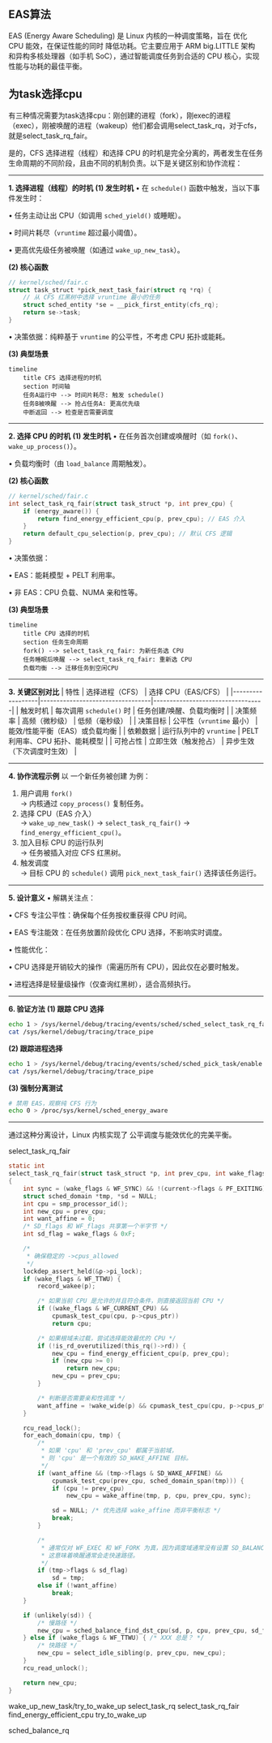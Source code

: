 
## EAS算法​​
EAS (Energy Aware Scheduling)​​ 是 Linux 内核的一种调度策略，旨在 ​​优化 CPU 能效​​，在保证性能的同时 ​​降低功耗​​。它主要应用于 ​​ARM big.LITTLE 架构​​ 和 ​​异构多核处理器​​（如手机 SoC），通过智能调度任务到合适的 CPU 核心，实现 ​​性能与功耗的最佳平衡​​。

## 为task选择cpu

有三种情况需要为task选择cpu：刚创建的进程（fork），刚exec的进程（exec），刚被唤醒的进程（wakeup）他们都会调用select_task_rq，对于cfs，就是select_task_rq_fair。

是的，CFS 选择进程（线程）和选择 CPU 的时机是完全分离的，两者发生在任务生命周期的不同阶段，且由不同的机制负责。以下是关键区别和协作流程：

---

**1. 选择进程（线程）的时机**
**(1) 发生时机**
• 在 `schedule()` 函数中触发，当以下事件发生时：

  • 任务主动让出 CPU（如调用 `sched_yield()` 或睡眠）。

  • 时间片耗尽（`vruntime` 超过最小阈值）。

  • 更高优先级任务被唤醒（如通过 `wake_up_new_task`）。


**(2) 核心函数**
```c
// kernel/sched/fair.c
struct task_struct *pick_next_task_fair(struct rq *rq) {
    // 从 CFS 红黑树中选择 vruntime 最小的任务
    struct sched_entity *se = __pick_first_entity(cfs_rq);
    return se->task;
}
```
• 决策依据：纯粹基于 `vruntime` 的公平性，不考虑 CPU 拓扑或能耗。


**(3) 典型场景**
```mermaid
timeline
    title CFS 选择进程的时机
    section 时间轴
    任务A运行中 --> 时间片耗尽: 触发 schedule()
    任务B被唤醒 --> 抢占任务A: 更高优先级
    中断返回 --> 检查是否需要调度
```

---

**2. 选择 CPU 的时机**
**(1) 发生时机**
• 在任务首次创建或唤醒时（如 `fork()`、`wake_up_process()`）。

• 负载均衡时（由 `load_balance` 周期触发）。


**(2) 核心函数**
```c
// kernel/sched/fair.c
int select_task_rq_fair(struct task_struct *p, int prev_cpu) {
    if (energy_aware()) {
        return find_energy_efficient_cpu(p, prev_cpu); // EAS 介入
    }
    return default_cpu_selection(p, prev_cpu); // 默认 CFS 逻辑
}
```
• 决策依据：

  • EAS：能耗模型 + PELT 利用率。

  • 非 EAS：CPU 负载、NUMA 亲和性等。


**(3) 典型场景**
```mermaid
timeline
    title CPU 选择的时机
    section 任务生命周期
    fork() --> select_task_rq_fair: 为新任务选 CPU
    任务睡眠后唤醒 --> select_task_rq_fair: 重新选 CPU
    负载均衡 --> 迁移任务到空闲CPU
```

---

**3. 关键区别对比**
| 特性         | 选择进程（CFS）               | 选择 CPU（EAS/CFS）         |
|------------------|----------------------------------|----------------------------------|
| 触发时机     | 每次调用 `schedule()` 时          | 任务创建/唤醒、负载均衡时         |
| 决策频率     | 高频（微秒级）                    | 低频（毫秒级）                   |
| 决策目标     | 公平性（`vruntime` 最小）         | 能效/性能平衡（EAS）或负载均衡    |
| 依赖数据     | 运行队列中的 `vruntime`           | PELT 利用率、CPU 拓扑、能耗模型   |
| 可抢占性     | 立即生效（触发抢占）              | 异步生效（下次调度时生效）         |

---

**4. 协作流程示例**
以 一个新任务被创建 为例：
1. 用户调用 `fork()`  
   → 内核通过 `copy_process()` 复制任务。
2. 选择 CPU（EAS 介入）  
   → `wake_up_new_task()` → `select_task_rq_fair()` → `find_energy_efficient_cpu()`。
3. 加入目标 CPU 的运行队列  
   → 任务被插入对应 CFS 红黑树。
4. 触发调度  
   → 目标 CPU 的 `schedule()` 调用 `pick_next_task_fair()` 选择该任务运行。

---

**5. 设计意义**
• 解耦关注点：  

  • CFS 专注公平性：确保每个任务按权重获得 CPU 时间。  

  • EAS 专注能效：在任务放置阶段优化 CPU 选择，不影响实时调度。  

• 性能优化：  

  • CPU 选择是开销较大的操作（需遍历所有 CPU），因此仅在必要时触发。  

  • 进程选择是轻量级操作（仅查询红黑树），适合高频执行。


---

**6. 验证方法**
**(1) 跟踪 CPU 选择**
```bash
echo 1 > /sys/kernel/debug/tracing/events/sched/sched_select_task_rq_fair/enable
cat /sys/kernel/debug/tracing/trace_pipe
```

**(2) 跟踪进程选择**
```bash
echo 1 > /sys/kernel/debug/tracing/events/sched/sched_pick_task/enable
cat /sys/kernel/debug/tracing/trace_pipe
```

**(3) 强制分离测试**
```bash
# 禁用 EAS，观察纯 CFS 行为
echo 0 > /proc/sys/kernel/sched_energy_aware
```

---

通过这种分离设计，Linux 内核实现了 公平调度与能效优化的完美平衡。

select_task_rq_fair

```c
static int
select_task_rq_fair(struct task_struct *p, int prev_cpu, int wake_flags)
{
	int sync = (wake_flags & WF_SYNC) && !(current->flags & PF_EXITING);
	struct sched_domain *tmp, *sd = NULL;
	int cpu = smp_processor_id();
	int new_cpu = prev_cpu;
	int want_affine = 0;
	/* SD_flags 和 WF_flags 共享第一个半字节 */
	int sd_flag = wake_flags & 0xF;

	/*
	 * 确保稳定的 ->cpus_allowed
	 */
	lockdep_assert_held(&p->pi_lock);
	if (wake_flags & WF_TTWU) {
		record_wakee(p);

		/* 如果当前 CPU 是允许的并且符合条件，则直接返回当前 CPU */
		if ((wake_flags & WF_CURRENT_CPU) &&
			cpumask_test_cpu(cpu, p->cpus_ptr))
			return cpu;

		/* 如果根域未过载，尝试选择能效最优的 CPU */
		if (!is_rd_overutilized(this_rq()->rd)) {
			new_cpu = find_energy_efficient_cpu(p, prev_cpu);
			if (new_cpu >= 0)
				return new_cpu;
			new_cpu = prev_cpu;
		}

		/* 判断是否需要亲和性调度 */
		want_affine = !wake_wide(p) && cpumask_test_cpu(cpu, p->cpus_ptr);
	}

	rcu_read_lock();
	for_each_domain(cpu, tmp) {
		/*
		 * 如果 'cpu' 和 'prev_cpu' 都属于当前域，
		 * 则 'cpu' 是一个有效的 SD_WAKE_AFFINE 目标。
		 */
		if (want_affine && (tmp->flags & SD_WAKE_AFFINE) &&
			cpumask_test_cpu(prev_cpu, sched_domain_span(tmp))) {
			if (cpu != prev_cpu)
				new_cpu = wake_affine(tmp, p, cpu, prev_cpu, sync);

			sd = NULL; /* 优先选择 wake_affine 而非平衡标志 */
			break;
		}

		/*
		 * 通常仅对 WF_EXEC 和 WF_FORK 为真，因为调度域通常没有设置 SD_BALANCE_WAKE。
		 * 这意味着唤醒通常会走快速路径。
		 */
		if (tmp->flags & sd_flag)
			sd = tmp;
		else if (!want_affine)
			break;
	}

	if (unlikely(sd)) {
		/* 慢路径 */
		new_cpu = sched_balance_find_dst_cpu(sd, p, cpu, prev_cpu, sd_flag);
	} else if (wake_flags & WF_TTWU) { /* XXX 总是？ */
		/* 快路径 */
		new_cpu = select_idle_sibling(p, prev_cpu, new_cpu);
	}
	rcu_read_unlock();

	return new_cpu;
}
```

wake_up_new_task/try_to_wake_up select_task_rq select_task_rq_fair find_energy_efficient_cpu
try_to_wake_up

sched_balance_rq